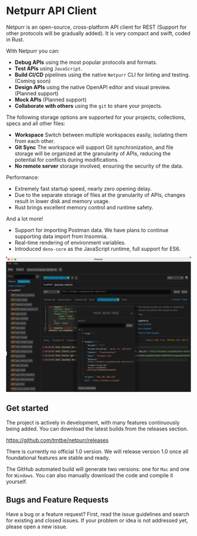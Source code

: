 # Netpurr API Client

Netpurr is an open-source, cross-platform API client for REST (Support for other protocols will be gradually added).
It is very compact and swift, coded in Rust.

With Netpurr you can:

* **Debug APIs** using the most popular protocols and formats.
* **Test APIs** using `JavaScript`.
* **Build CI/CD** pipelines using the native `Netpurr` CLI for linting and testing.(Coming soon)
* **Design APIs** using the native OpenAPI editor and visual preview.(Planned support)
* **Mock APIs** (Planned support)
* **Collaborate with others** using the `git` to share your projects.

The following storage options are supported for your projects, collections, specs and all other files:

* **Workspace** Switch between multiple workspaces easily, isolating them from each other.
* **Git Sync** The workspace will support Git synchronization, and file storage will be organized at the granularity of
  APIs, reducing the potential for conflicts during modifications.
* **No remote server** storage involved, ensuring the security of the data.

Performance:

* Extremely fast startup speed, nearly zero opening delay.
* Due to the separate storage of files at the granularity of APIs, changes result in lower disk and memory usage.
* Rust brings excellent memory control and runtime safety.

And a lot more!

* Support for importing Postman data. We have plans to continue supporting data import from Insomnia.
* Real-time rendering of environment variables.
* Introduced `deno-core` as the JavaScript runtime, full support for ES6.

![view.png](pics%2Fview.png)

## Get started

The project is actively in development, with many features continuously being added. You can download the latest builds
from the releases section.

https://github.com/tmtbe/netpurr/releases

There is currently no official 1.0 version. We will release version 1.0 once all foundational features are stable and
ready.

The GitHub automated build will generate two versions: one for `Mac` and one for `Windows`. You can also manually
download the code and compile it yourself.

## Bugs and Feature Requests

Have a bug or a feature request? First, read the issue guidelines and search for existing and closed issues. If your
problem or idea is not addressed yet, please open a new issue.
